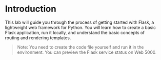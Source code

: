 # Introduction

This lab will guide you through the process of getting started with Flask, a lightweight web framework for Python. You will learn how to create a basic Flask application, run it locally, and understand the basic concepts of routing and rendering templates.

> Note: You need to create the code file yourself and run it in the environment. You can preview the Flask service status on Web 5000.
